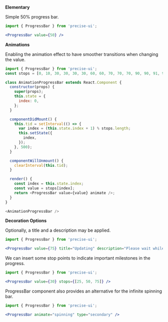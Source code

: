 **Elementary**

Simple 50% progress bar.

```jsx
import { ProgressBar } from 'precise-ui';

<ProgressBar value={50} />
```

**Animations**

Enabling the animation effect to have smoother transitions when changing the value.

```js { "props": { "data-skip": true } }
import { ProgressBar } from 'precise-ui';
const stops = [0, 10, 30, 30, 30, 30, 60, 60, 70, 70, 70, 90, 90, 91, 95, 99, 100];

class AnimationProgressBar extends React.Component {
  constructor(props) {
    super(props);
    this.state = {
      index: 0,
    };
  }

  componentDidMount() {
    this.tid = setInterval(() => {
      var index = (this.state.index + 1) % stops.length;
      this.setState({
        index,
      });
    }, 500);
  }

  componentWillUnmount() {
    clearInterval(this.tid);
  }

  render() {
    const index = this.state.index;
    const value = stops[index];
    return <ProgressBar value={value} animate />;
  }
}

<AnimationProgressBar />
```

**Decoration Options**

Optionally, a title and a description may be applied.

```jsx
import { ProgressBar } from 'precise-ui';

<ProgressBar value={75} title="Updating" description="Please wait while we prepare your system. It will be worth the wait!" />
```

We can insert some stop points to indicate important milestones in the progress.

```jsx
import { ProgressBar } from 'precise-ui';

<ProgressBar value={30} stops={[25, 50, 75]} />
```

ProgressBar component also provides an alternative for the infinite spinning bar.

```jsx
import { ProgressBar } from 'precise-ui';

<ProgressBar animate="spinning" type="secondary" />
```
